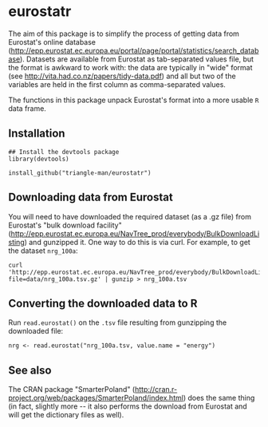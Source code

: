 eurostatr
=========

The aim of this package is to simplify the process of getting data from
Eurostat's online database
(http://epp.eurostat.ec.europa.eu/portal/page/portal/statistics/search_database). Datasets
are available from Eurostat as tab-separated values file, but the format is
awkward to work with: the data are typically in "wide" format (see
http://vita.had.co.nz/papers/tidy-data.pdf) and all but two of the variables are
held in the first column as comma-separated values.

The functions in this package unpack Eurostat's format into a more usable `R`
data frame.

Installation
------------

```{r}
## Install the devtools package
library(devtools)

install_github("triangle-man/eurostatr")
```

Downloading data from Eurostat
------------------------------

You will need to have downloaded the required dataset (as a .gz file) from
Eurostat's "bulk download facility"
(http://epp.eurostat.ec.europa.eu/NavTree_prod/everybody/BulkDownloadListing)
and gunzipped it. One way to do this is via curl. For example, to get the
dataset `nrg_100a`:

```{bash}
curl 'http://epp.eurostat.ec.europa.eu/NavTree_prod/everybody/BulkDownloadListing?file=data/nrg_100a.tsv.gz' | gunzip > nrg_100a.tsv
```

Converting the downloaded data to R
-----------------------------------

Run `read.eurostat()` on the `.tsv` file resulting from gunzipping the
downloaded file:
```{r}
nrg <- read.eurostat("nrg_100a.tsv, value.name = "energy")
```

See also
--------

The CRAN package "SmarterPoland"
(http://cran.r-project.org/web/packages/SmarterPoland/index.html) does the same
thing (in fact, slightly more -- it also performs the download from Eurostat and
will get the dictionary files as well).


